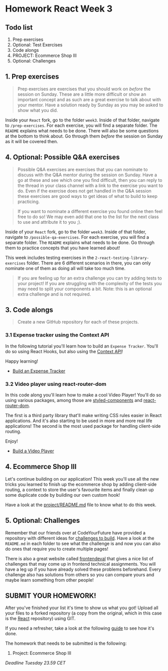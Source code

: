 # Homework React Week 3

## **Todo list**

1. Prep exercises
2. Optional: Test Exercises
3. Code alongs
4. PROJECT: Ecommerce Shop III
5. Optional: Challenges

## **1. Prep exercises**

> Prep exercises are exercises that you should work on _before_ the session on Sunday. These are a little more difficult or show an important concept and as such are a great exercise to talk about with your mentor. Have a solution ready by Sunday as you may be asked to show what you did.

Inside your `React` fork, go to the folder `week3`. Inside of that folder, navigate to `/prep-exercises`. For each exercise, you will find a separate folder. The `README` explains what needs to be done. There will also be some questions at the bottom to think about. Go through them _before_ the session on Sunday as it will be covered then.

## **4. Optional: Possible Q&A exercises**

> Possible Q&A exercises are exercises that you can nominate to discuss with the Q&A mentor during the session on Sunday. Have a go at these and see which one you find difficult, then you can reply to the thread in your class channel with a link to the exercise you want to do.
> Even if the exercise does not get handled in the Q&A session these exercises are good ways to get ideas of what to build to keep practicing.

> If you want to nominate a different exercise you found online then feel free to do so! We may even add that one to the list for the next class to use and attribute it to you ;).

Inside of your `React` fork, go to the folder `week3`. Inside of that folder, navigate to `/possible-qa-exercises`. For each exercise, you will find a separate folder. The `README` explains what needs to be done. Go through them to practice concepts that you have learned about!

This week includes testing exercises in the `2-react-testing-library-exercises` folder. There are 6 different scenarios in there, you can only nominate one of them as doing all will take too much time.

> If you are feeling up for an extra challenge you can try adding tests to your project! If you are struggling with the complexity of the tests you may need to split your components a bit. Note: this is an optional extra challenge and is not required.

## **3. Code alongs**

> Create a new GitHub repository for each of these projects.

### 3.1 Expense tracker using the Context API

In the following tutorial you'll learn how to build an `Expense Tracker`. You'll do so using React Hooks, but also using the [Context API](https://reactjs.org/docs/context.html)!

Happy learning!

- [Build an Expense Tracker](https://www.youtube.com/watch?v=XuFDcZABiDQ)

### 3.2 Video player using react-router-dom

In this code along you'll learn how to make a cool Video Player! You'll do so using various packages, among those are [styled-components](https://www.npmjs.com/package/styled-components) and [react-router-dom](https://www.npmjs.com/package/react-router-dom).

The first is a third party library that'll make writing CSS rules easier in React applications. And it's also starting to be used in more and more real life applications! The second is the most used package for handling client-side routing.

Enjoy!

- [Build a Video Player](https://www.youtube.com/watch?v=iVRO0toVdYM)

## **4. Ecommerce Shop III**

Let's continue building on our application! This week you'll use all the new tricks you learned to finish up the ecommerce shop by adding client-side routing, a context to store the user's favourite items and finally clean up some duplicate code by building our own custom hook!

Have a look at the [project/README.md](./project/README.md) file to know what to do this week.

## **5. Optional: Challenges**

Remember that our friends over at CodeYourFuture have provided a repository with different ideas for [challenges to build](https://github.com/CodeYourFuture/cyf-react-challenges). Have a look at the `README.md` in each folder to see what the challenge is and now you can also do ones that require you to create multiple pages!

There is also a great website called [frontendeval](https://frontendeval.com/) that gives a nice list of challenges that may come up in frontend technical assignments. You will have a leg up if you have already solved these problems beforehand. Every challenge also has solutions from others so you can compare yours and maybe learn something from other people!

## **SUBMIT YOUR HOMEWORK!**

After you've finished your list it's time to show us what you got! Upload all your files to a forked repository (a copy from the original, which in this case is the [React](https://www.github.com/HackYourHomework/React) repository) using GIT.

If you need a refresher, take a look at the following [guide](../hand-in-homework-guide.md) to see how it's done.

The homework that needs to be submitted is the following:

1. Project: Ecommerce Shop III

_Deadline Tuesday 23.59 CET_
